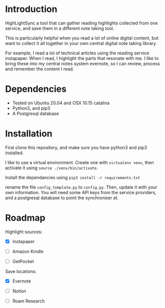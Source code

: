 # Introduction

HighLightSync a tool that can gather reading highlights collected from one service,
and save them in a different note taking tool.

This is particularly helpful when you read a lot of online digital content, but want
to collect it all together in your own central digital note taking library.

For example, I read a lot of technical articles using the reading service instapaper.
When I read, I highlight the parts that resonate with me. I like to bring these into my
central notes system evernote, so I can review, process and remember the content I read.


# Dependencies

- Tested on Ubuntu 20.04 and OSX 10.15 catalina
- Python3, and pip3
- A Postgresql database


# Installation

First clone this repository, and make sure you have python3 and pip3 installed.

I like to use a virtual environment. Create one with `virtualenv venv`, then activate
it using `source ./venv/bin/activate`.

Install the dependancies using `pip3 install -r requirements.txt`

rename the file `config_template.py` to `config.py`. Then, update it with
your own information. You will need some API keys from the service providers,
and a postgresql database to point the synchroniser at.



# Roadmap

Highlight sources:
- [X] Instapaper
- [ ] Amazon Kindle
- [ ] GetPocket


Save locations:
- [X] Evernote
- [ ] Notion
- [ ] Roam Research



